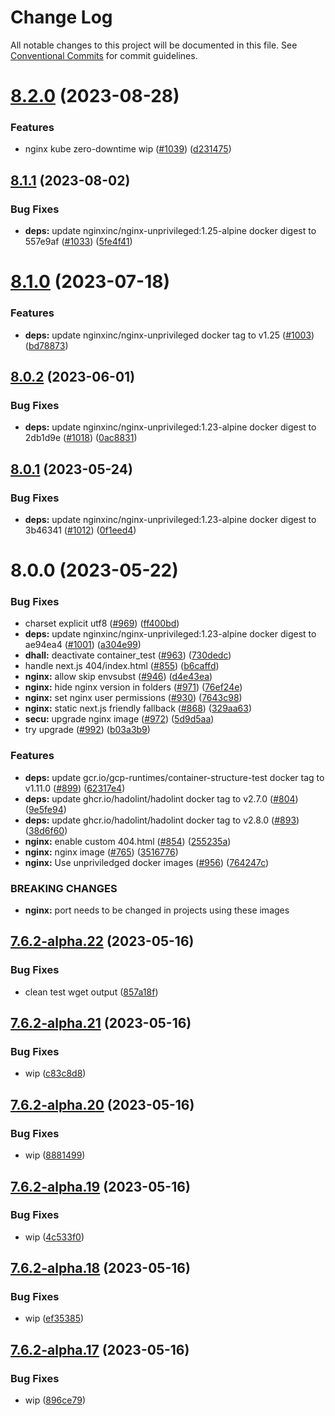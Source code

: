 # Change Log

All notable changes to this project will be documented in this file.
See [Conventional Commits](https://conventionalcommits.org) for commit guidelines.

# [8.2.0](https://github.com/SocialGouv/docker/compare/nginx@8.1.1...nginx@8.2.0) (2023-08-28)


### Features

* nginx kube zero-downtime wip ([#1039](https://github.com/SocialGouv/docker/issues/1039)) ([d231475](https://github.com/SocialGouv/docker/commit/d231475f45bf8f59b9be71904d4493c61202d388))





## [8.1.1](https://github.com/SocialGouv/docker/compare/nginx@8.1.0...nginx@8.1.1) (2023-08-02)


### Bug Fixes

* **deps:** update nginxinc/nginx-unprivileged:1.25-alpine docker digest to 557e9af ([#1033](https://github.com/SocialGouv/docker/issues/1033)) ([5fe4f41](https://github.com/SocialGouv/docker/commit/5fe4f41c4ff0ca0cb6f8449551d9d5e154c87ace))





# [8.1.0](https://github.com/SocialGouv/docker/compare/nginx@8.0.2...nginx@8.1.0) (2023-07-18)


### Features

* **deps:** update nginxinc/nginx-unprivileged docker tag to v1.25 ([#1003](https://github.com/SocialGouv/docker/issues/1003)) ([bd78873](https://github.com/SocialGouv/docker/commit/bd78873165b32df049593755fa7516b0492b0045))





## [8.0.2](https://github.com/SocialGouv/docker/compare/nginx@8.0.1...nginx@8.0.2) (2023-06-01)


### Bug Fixes

* **deps:** update nginxinc/nginx-unprivileged:1.23-alpine docker digest to 2db1d9e ([#1018](https://github.com/SocialGouv/docker/issues/1018)) ([0ac8831](https://github.com/SocialGouv/docker/commit/0ac88315d0111e374797213de242046c68390290))





## [8.0.1](https://github.com/SocialGouv/docker/compare/nginx@8.0.0...nginx@8.0.1) (2023-05-24)


### Bug Fixes

* **deps:** update nginxinc/nginx-unprivileged:1.23-alpine docker digest to 3b46341 ([#1012](https://github.com/SocialGouv/docker/issues/1012)) ([0f1eed4](https://github.com/SocialGouv/docker/commit/0f1eed4d4f6b6a2ce22a216ebb66fac22a3aa379))





# 8.0.0 (2023-05-22)


### Bug Fixes

* charset explicit utf8 ([#969](https://github.com/SocialGouv/docker/issues/969)) ([ff400bd](https://github.com/SocialGouv/docker/commit/ff400bd30cd2b874acee166f6445397d6b0a7176))
* **deps:** update nginxinc/nginx-unprivileged:1.23-alpine docker digest to ae94ea4 ([#1001](https://github.com/SocialGouv/docker/issues/1001)) ([a304e99](https://github.com/SocialGouv/docker/commit/a304e99f66e1b89af311b1c1e9807f5fade6fbf0))
* **dhall:** deactivate container_test ([#963](https://github.com/SocialGouv/docker/issues/963)) ([730dedc](https://github.com/SocialGouv/docker/commit/730dedc867620de68d50e069514e7b7ed7e657f9))
* handle next.js 404/index.html ([#855](https://github.com/SocialGouv/docker/issues/855)) ([b6caffd](https://github.com/SocialGouv/docker/commit/b6caffd67ec1e05e7c47e6a8bcc6431b51aec53b))
* **nginx:** allow skip envsubst ([#946](https://github.com/SocialGouv/docker/issues/946)) ([d4e43ea](https://github.com/SocialGouv/docker/commit/d4e43ea79880e6bb8679c693d38224df0473acad))
* **nginx:** hide nginx version in folders ([#971](https://github.com/SocialGouv/docker/issues/971)) ([76ef24e](https://github.com/SocialGouv/docker/commit/76ef24e98b1dcc725920ca2cb07c100de6e4b037))
* **nginx:** set nginx user permissions ([#930](https://github.com/SocialGouv/docker/issues/930)) ([7643c98](https://github.com/SocialGouv/docker/commit/7643c9816be9c025294c59589f9bdfcbc3b34ca8))
* **nginx:** static next.js friendly fallback ([#868](https://github.com/SocialGouv/docker/issues/868)) ([329aa63](https://github.com/SocialGouv/docker/commit/329aa630b2bebb492f0c3dd04c96f58b33afc53b))
* **secu:** upgrade nginx image ([#972](https://github.com/SocialGouv/docker/issues/972)) ([5d9d5aa](https://github.com/SocialGouv/docker/commit/5d9d5aa6e91db827c13ee415499a90e56d5a16b8))
* try upgrade ([#992](https://github.com/SocialGouv/docker/issues/992)) ([b03a3b9](https://github.com/SocialGouv/docker/commit/b03a3b9da685ccb43037989018e7df2bd4bef0ac))


### Features

* **deps:** update gcr.io/gcp-runtimes/container-structure-test docker tag to v1.11.0 ([#899](https://github.com/SocialGouv/docker/issues/899)) ([62317e4](https://github.com/SocialGouv/docker/commit/62317e49e4aad5e51b32d0a4b5f0c06e7ede1be6))
* **deps:** update ghcr.io/hadolint/hadolint docker tag to v2.7.0 ([#804](https://github.com/SocialGouv/docker/issues/804)) ([9e5fe94](https://github.com/SocialGouv/docker/commit/9e5fe949ccada4798905af4e7d41b5804c3fdfd6))
* **deps:** update ghcr.io/hadolint/hadolint docker tag to v2.8.0 ([#893](https://github.com/SocialGouv/docker/issues/893)) ([38d6f60](https://github.com/SocialGouv/docker/commit/38d6f6021de41ff02a508e092ab3b7502a96e9e4))
* **nginx:** enable custom 404.html ([#854](https://github.com/SocialGouv/docker/issues/854)) ([255235a](https://github.com/SocialGouv/docker/commit/255235a1dcad1087e08f1b962775ad4c4becf557))
* **nginx:** nginx image ([#765](https://github.com/SocialGouv/docker/issues/765)) ([3516776](https://github.com/SocialGouv/docker/commit/351677647cca56914350cf57d641ac2f605faef8))
* **nginx:** Use unpriviledged docker images ([#956](https://github.com/SocialGouv/docker/issues/956)) ([764247c](https://github.com/SocialGouv/docker/commit/764247c6acf7ea4abeef423e8119b890ea1a35b7))


### BREAKING CHANGES

* **nginx:** port needs to be changed in projects using these images





## [7.6.2-alpha.22](https://github.com/SocialGouv/docker/compare/nginx@7.6.2-alpha.21...nginx@7.6.2-alpha.22) (2023-05-16)


### Bug Fixes

* clean test wget output ([857a18f](https://github.com/SocialGouv/docker/commit/857a18f98735dcb9249c3b5dcb228eff46e4e5bb))





## [7.6.2-alpha.21](https://github.com/SocialGouv/docker/compare/nginx@7.6.2-alpha.20...nginx@7.6.2-alpha.21) (2023-05-16)


### Bug Fixes

* wip ([c83c8d8](https://github.com/SocialGouv/docker/commit/c83c8d818eab38ddce0266c7d8feb77e68d9d6ba))





## [7.6.2-alpha.20](https://github.com/SocialGouv/docker/compare/nginx@7.6.2-alpha.19...nginx@7.6.2-alpha.20) (2023-05-16)


### Bug Fixes

* wip ([8881499](https://github.com/SocialGouv/docker/commit/8881499b6b828d368b7af3a74dcad4605cbd943f))





## [7.6.2-alpha.19](https://github.com/SocialGouv/docker/compare/nginx@7.6.2-alpha.18...nginx@7.6.2-alpha.19) (2023-05-16)


### Bug Fixes

* wip ([4c533f0](https://github.com/SocialGouv/docker/commit/4c533f0156fab9f2ad0da0cfc0fe9ed9e1da8591))





## [7.6.2-alpha.18](https://github.com/SocialGouv/docker/compare/nginx@7.6.2-alpha.17...nginx@7.6.2-alpha.18) (2023-05-16)


### Bug Fixes

* wip ([ef35385](https://github.com/SocialGouv/docker/commit/ef353850d4aee1b37cb3035991967d3b6cfd2031))





## [7.6.2-alpha.17](https://github.com/SocialGouv/docker/compare/nginx@7.6.2-alpha.16...nginx@7.6.2-alpha.17) (2023-05-16)


### Bug Fixes

* wip ([896ce79](https://github.com/SocialGouv/docker/commit/896ce7988eba5b9e15083eb9deb7503d2990ac90))
